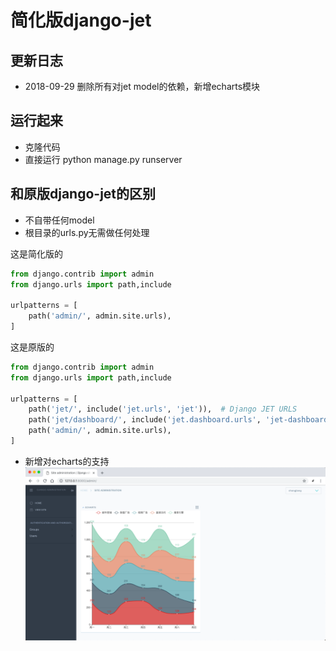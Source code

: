 # 简化版django-jet

## 更新日志
- 2018-09-29 删除所有对jet model的依赖，新增echarts模块

## 运行起来
- 克隆代码
- 直接运行 python manage.py runserver 

## 和原版django-jet的区别

- 不自带任何model
- 根目录的urls.py无需做任何处理

这是简化版的
```python
from django.contrib import admin
from django.urls import path,include

urlpatterns = [
    path('admin/', admin.site.urls),
]
```

这是原版的
```python
from django.contrib import admin
from django.urls import path,include

urlpatterns = [
    path('jet/', include('jet.urls', 'jet')),  # Django JET URLS
    path('jet/dashboard/', include('jet.dashboard.urls', 'jet-dashboard')),
    path('admin/', admin.site.urls),
]
```

- 新增对echarts的支持
![Dashboard截图](screenshot/dashboard.png)